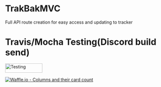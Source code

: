 # TrakBakMVC
Full API route creation for easy access and updating to tracker

# Travis/Mocha Testing(Discord build send)

<a href="https://travis-ci.org/Ravonus/TrakBak">
<img src="https://travis-ci.org/Ravonus/TrakBak.svg?branch=master" alt="Testing" height="30" width="120">
</a>


[![Waffle.io - Columns and their card count](https://badge.waffle.io/Ravonus/TrakBak.svg?columns=all)](https://waffle.io/Ravonus/TrakBak)

